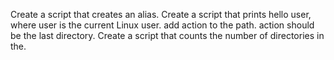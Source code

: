 Create a script that creates an alias.
Create a script that prints hello user, where user is the current Linux user.
add action to the path. action should be the last directory.
Create a script that counts the number of directories in the.
